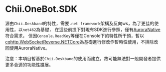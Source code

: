 # Chii.OneBot.SDK

源由`Chii.Deskband`的特性，需要`.net framework`架構及反向ws，為了更佳的使用性，以`net462`為基礎，
在這些前提下對現有SDK進行參照，僅有[AuroraNative](https://github.com/timi137137/AuroraNative)符合需求，
但因`Console.ReadKey`等僅在Console下的特性所干預，暫以[cqhttp.WebSocketReverse.NETCore](https://github.com/cqbef/cqhttp.WebSocketReverse.NETCore)為基礎進行修改作暫時性使用，不排除改回使用AuroraNative。

注意：本項目暫基於`Chii.Deskband`的使用而建立，故可能無法對一般開發者提供更多合適的功能性擴展。